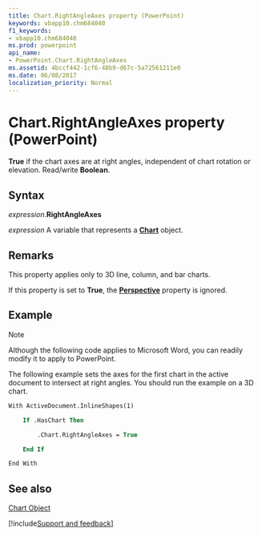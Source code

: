 ```yaml
---
title: Chart.RightAngleAxes property (PowerPoint)
keywords: vbapp10.chm684040
f1_keywords:
- vbapp10.chm684040
ms.prod: powerpoint
api_name:
- PowerPoint.Chart.RightAngleAxes
ms.assetid: 4bccf442-1cf6-48b9-d67c-5a72561211e0
ms.date: 06/08/2017
localization_priority: Normal
---
```



# Chart.RightAngleAxes property (PowerPoint)

 **True** if the chart axes are at right angles, independent of chart rotation or elevation. Read/write **Boolean**.


## Syntax

_expression_.**RightAngleAxes**

_expression_ A variable that represents a **[Chart](PowerPoint.Chart.md)** object.


## Remarks

This property applies only to 3D line, column, and bar charts. 

If this property is set to  **True**, the **[Perspective](PowerPoint.Chart.Perspective.md)** property is ignored.


## Example




> [!NOTE] 
> Although the following code applies to Microsoft Word, you can readily modify it to apply to PowerPoint.

The following example sets the axes for the first chart in the active document to intersect at right angles. You should run the example on a 3D chart.




```vb
With ActiveDocument.InlineShapes(1)

    If .HasChart Then

        .Chart.RightAngleAxes = True

    End If

End With
```


## See also


[Chart Object](PowerPoint.Chart.md)

[!include[Support and feedback](~/includes/feedback-boilerplate.md)]